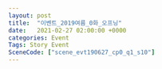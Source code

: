 ```yaml
---
layout: post
title:  "이벤트_2019여름_0화_오프닝"
date:   2021-02-27 02:00:00 +0000
categories: Event
Tags: Story Event
SceneCode: ["scene_evt190627_cp0_q1_s10"]
---
```

